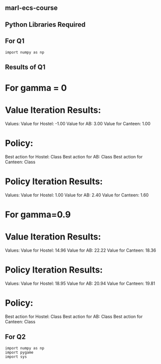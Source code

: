 ## marl-ecs-course

## Python Libraries Required 

## For Q1
```
import numpy as np
```

## Results of Q1 ##

# For gamma = 0

# Value Iteration Results:
Values:
Value for Hostel: -1.00
Value for AB: 3.00
Value for Canteen: 1.00

# Policy:
Best action for Hostel: Class
Best action for AB: Class
Best action for Canteen: Class

# Policy Iteration Results:
Values:
Value for Hostel: 1.00
Value for AB: 2.40
Value for Canteen: 1.60

# For gamma=0.9

# Value Iteration Results:
Values:
Value for Hostel: 14.96
Value for AB: 22.22
Value for Canteen: 18.36


# Policy Iteration Results:
Values:
Value for Hostel: 18.95
Value for AB: 20.94
Value for Canteen: 19.81


# Policy:
Best action for Hostel: Class
Best action for AB: Class
Best action for Canteen: Class


## For Q2

```
import numpy as np
import pygame
import sys

```